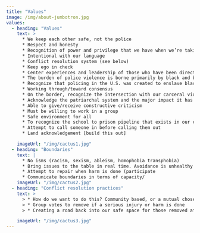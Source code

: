 ```yaml
---
title: "Values"
image: /img/about-jumbotron.jpg
values:
  - heading: "Values"
    text: >
      * We keep each other safe, not the police
      * Respect and honesty 
      * Recognition of power and privilege that we have when we’re taking/making space 
      * Intentional with our language
      * Conflict resolution system (see below)
      * Keep ego in check
      * Center experiences and leadership of those who have been directly affected by police violence and the carceral state.
      * The burden of police violence is borne primarily by black and brown communities. We will strive to fight racism, particularly anti-black racism, in all work that we do.
      * Recognize that policing in the U.S. was created to enslave black people and persists to criminalize poor communities of color and protect capital.  
      * Working through/toward consensus
      * On the border, recognize the intersection with our carceral violent immigration system. Divesting from LE means divesting from all forms of law enforcement. This fight is also against the border wall and against the criminalization of immigrants, #nooneisillegal
      * Acknowledge the patriarchal system and the major impact it has on women (especially WOC) & the lgbtq+ community mental health and leadership opportunities/development 
      * Able to give/receive constructive criticism
      * Must be willing to work in a group
      * Safe environment for all 
      * To recognize the school to prison pipeline that exists in our communities, and how the youth in our communities are criminalized  
      * Attempt to call someone in before calling them out
      * Land acknowledgement [build this out]

    imageUrl: "/img/cactus1.jpg"
  - heading: "Boundaries"
    text: |
      * No isms (racism, sexism, ableism, homophobia transphobia)
      * Bring issues to the table in real time. Avoidance is unhealthy and can lead micro aggression towards the person who caused the harm
      * Attempt to repair when harm is done (participate 
      * Communicate boundaries in terms of capacity/
    imageUrl: "/img/cactus2.jpg"
  - heading: "Conflict resolution practices"
    text: >
      > * How do we want to do this? Community based, or a mutual chosen mediator to hear both parties? Other ideas?
      > * Group votes to remove if a serious injury or harm is done
      > * Creating a road back into our safe space for those removed after harm had been done. <- What do we think about this?

    imageUrl: "/img/cactus3.jpg"
---
```


